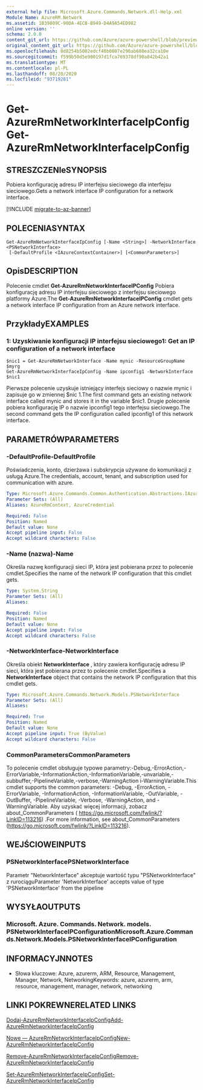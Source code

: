 ```yaml
---
external help file: Microsoft.Azure.Commands.Network.dll-Help.xml
Module Name: AzureRM.Network
ms.assetid: 1B39809C-90DA-4ECB-B949-D4A9A54ED982
online version: ''
schema: 2.0.0
content_git_url: https://github.com/Azure/azure-powershell/blob/preview/src/ResourceManager/Network/Commands.Network/help/Get-AzureRmNetworkInterfaceIpConfig.md
original_content_git_url: https://github.com/Azure/azure-powershell/blob/preview/src/ResourceManager/Network/Commands.Network/help/Get-AzureRmNetworkInterfaceIpConfig.md
ms.openlocfilehash: 8d8254b5002edcf40b0807e296ab680ea32ca10e
ms.sourcegitcommit: f599b50d5e980197d1fca769378df90a842b42a1
ms.translationtype: MT
ms.contentlocale: pl-PL
ms.lasthandoff: 08/20/2020
ms.locfileid: "93719281"
---
```

# <span data-ttu-id="3ba7d-101">Get-AzureRmNetworkInterfaceIpConfig</span><span class="sxs-lookup"><span data-stu-id="3ba7d-101">Get-AzureRmNetworkInterfaceIpConfig</span></span>

## <span data-ttu-id="3ba7d-102">STRESZCZENIe</span><span class="sxs-lookup"><span data-stu-id="3ba7d-102">SYNOPSIS</span></span>
<span data-ttu-id="3ba7d-103">Pobiera konfigurację adresu IP interfejsu sieciowego dla interfejsu sieciowego.</span><span class="sxs-lookup"><span data-stu-id="3ba7d-103">Gets a network interface IP configuration for a network interface.</span></span>

[!INCLUDE [migrate-to-az-banner](../../includes/migrate-to-az-banner.md)]

## <span data-ttu-id="3ba7d-104">POLECENIA</span><span class="sxs-lookup"><span data-stu-id="3ba7d-104">SYNTAX</span></span>

```
Get-AzureRmNetworkInterfaceIpConfig [-Name <String>] -NetworkInterface <PSNetworkInterface>
 [-DefaultProfile <IAzureContextContainer>] [<CommonParameters>]
```

## <span data-ttu-id="3ba7d-105">Opis</span><span class="sxs-lookup"><span data-stu-id="3ba7d-105">DESCRIPTION</span></span>
<span data-ttu-id="3ba7d-106">Polecenie cmdlet **Get-AzureRmNetworkInterfaceIPConfig** Pobiera konfigurację adresu IP interfejsu sieciowego z interfejsu sieciowego platformy Azure.</span><span class="sxs-lookup"><span data-stu-id="3ba7d-106">The **Get-AzureRmNetworkInterfaceIPConfig** cmdlet gets a network interface IP configuration from an Azure network interface.</span></span>

## <span data-ttu-id="3ba7d-107">Przykłady</span><span class="sxs-lookup"><span data-stu-id="3ba7d-107">EXAMPLES</span></span>

### <span data-ttu-id="3ba7d-108">1: Uzyskiwanie konfiguracji IP interfejsu sieciowego</span><span class="sxs-lookup"><span data-stu-id="3ba7d-108">1: Get an IP configuration of a network interface</span></span>
```
$nic1 = Get-AzureRmNetworkInterface -Name mynic -ResourceGroupName $myrg
Get-AzureRmNetworkInterfaceIpConfig -Name ipconfig1 -NetworkInterface $nic1
```

<span data-ttu-id="3ba7d-109">Pierwsze polecenie uzyskuje istniejący interfejs sieciowy o nazwie mynic i zapisuje go w zmiennej $nic 1.</span><span class="sxs-lookup"><span data-stu-id="3ba7d-109">The first command gets an existing network interface called mynic and stores it in the variable $nic1.</span></span> <span data-ttu-id="3ba7d-110">Drugie polecenie pobiera konfigurację IP o nazwie ipconfig1 tego interfejsu sieciowego.</span><span class="sxs-lookup"><span data-stu-id="3ba7d-110">The second command gets the IP configuration called ipconfig1 of this network interface.</span></span>
    

## <span data-ttu-id="3ba7d-111">PARAMETRÓW</span><span class="sxs-lookup"><span data-stu-id="3ba7d-111">PARAMETERS</span></span>

### <span data-ttu-id="3ba7d-112">-DefaultProfile</span><span class="sxs-lookup"><span data-stu-id="3ba7d-112">-DefaultProfile</span></span>
<span data-ttu-id="3ba7d-113">Poświadczenia, konto, dzierżawa i subskrypcja używane do komunikacji z usługą Azure.</span><span class="sxs-lookup"><span data-stu-id="3ba7d-113">The credentials, account, tenant, and subscription used for communication with azure.</span></span>

```yaml
Type: Microsoft.Azure.Commands.Common.Authentication.Abstractions.IAzureContextContainer
Parameter Sets: (All)
Aliases: AzureRmContext, AzureCredential

Required: False
Position: Named
Default value: None
Accept pipeline input: False
Accept wildcard characters: False
```

### <span data-ttu-id="3ba7d-114">-Name (nazwa)</span><span class="sxs-lookup"><span data-stu-id="3ba7d-114">-Name</span></span>
<span data-ttu-id="3ba7d-115">Określa nazwę konfiguracji sieci IP, która jest pobierana przez to polecenie cmdlet.</span><span class="sxs-lookup"><span data-stu-id="3ba7d-115">Specifies the name of the network IP configuration that this cmdlet gets.</span></span>

```yaml
Type: System.String
Parameter Sets: (All)
Aliases: 

Required: False
Position: Named
Default value: None
Accept pipeline input: False
Accept wildcard characters: False
```

### <span data-ttu-id="3ba7d-116">-NetworkInterface</span><span class="sxs-lookup"><span data-stu-id="3ba7d-116">-NetworkInterface</span></span>
<span data-ttu-id="3ba7d-117">Określa obiekt **NetworkInterface** , który zawiera konfigurację adresu IP sieci, która jest pobierana przez to polecenie cmdlet.</span><span class="sxs-lookup"><span data-stu-id="3ba7d-117">Specifies a **NetworkInterface** object that contains the network IP configuration that this cmdlet gets.</span></span>

```yaml
Type: Microsoft.Azure.Commands.Network.Models.PSNetworkInterface
Parameter Sets: (All)
Aliases: 

Required: True
Position: Named
Default value: None
Accept pipeline input: True (ByValue)
Accept wildcard characters: False
```

### <span data-ttu-id="3ba7d-118">CommonParameters</span><span class="sxs-lookup"><span data-stu-id="3ba7d-118">CommonParameters</span></span>
<span data-ttu-id="3ba7d-119">To polecenie cmdlet obsługuje typowe parametry:-Debug,-ErrorAction,-ErrorVariable,-InformationAction,-InformationVariable,-unvariable,-subbuffer,-PipelineVariable,-verbose,-WarningAction i-WarningVariable.</span><span class="sxs-lookup"><span data-stu-id="3ba7d-119">This cmdlet supports the common parameters: -Debug, -ErrorAction, -ErrorVariable, -InformationAction, -InformationVariable, -OutVariable, -OutBuffer, -PipelineVariable, -Verbose, -WarningAction, and -WarningVariable.</span></span> <span data-ttu-id="3ba7d-120">Aby uzyskać więcej informacji, zobacz about_CommonParameters ( https://go.microsoft.com/fwlink/?LinkID=113216) .</span><span class="sxs-lookup"><span data-stu-id="3ba7d-120">For more information, see about_CommonParameters (https://go.microsoft.com/fwlink/?LinkID=113216).</span></span>

## <span data-ttu-id="3ba7d-121">WEJŚCIOWE</span><span class="sxs-lookup"><span data-stu-id="3ba7d-121">INPUTS</span></span>

### <span data-ttu-id="3ba7d-122">PSNetworkInterface</span><span class="sxs-lookup"><span data-stu-id="3ba7d-122">PSNetworkInterface</span></span>
<span data-ttu-id="3ba7d-123">Parametr "NetworkInterface" akceptuje wartość typu "PSNetworkInterface" z rurociągu</span><span class="sxs-lookup"><span data-stu-id="3ba7d-123">Parameter 'NetworkInterface' accepts value of type 'PSNetworkInterface' from the pipeline</span></span>

## <span data-ttu-id="3ba7d-124">WYSYŁA</span><span class="sxs-lookup"><span data-stu-id="3ba7d-124">OUTPUTS</span></span>

### <span data-ttu-id="3ba7d-125">Microsoft. Azure. Commands. Network. models. PSNetworkInterfaceIPConfiguration</span><span class="sxs-lookup"><span data-stu-id="3ba7d-125">Microsoft.Azure.Commands.Network.Models.PSNetworkInterfaceIPConfiguration</span></span>

## <span data-ttu-id="3ba7d-126">INFORMACYJN</span><span class="sxs-lookup"><span data-stu-id="3ba7d-126">NOTES</span></span>
* <span data-ttu-id="3ba7d-127">Słowa kluczowe: Azure, azurerm, ARM, Resource, Management, Manager, Network, Networking</span><span class="sxs-lookup"><span data-stu-id="3ba7d-127">Keywords: azure, azurerm, arm, resource, management, manager, network, networking</span></span>

## <span data-ttu-id="3ba7d-128">LINKI POKREWNE</span><span class="sxs-lookup"><span data-stu-id="3ba7d-128">RELATED LINKS</span></span>

[<span data-ttu-id="3ba7d-129">Dodaj-AzureRmNetworkInterfaceIpConfig</span><span class="sxs-lookup"><span data-stu-id="3ba7d-129">Add-AzureRmNetworkInterfaceIpConfig</span></span>](./Add-AzureRmNetworkInterfaceIpConfig.md)

[<span data-ttu-id="3ba7d-130">Nowe — AzureRmNetworkInterfaceIpConfig</span><span class="sxs-lookup"><span data-stu-id="3ba7d-130">New-AzureRmNetworkInterfaceIpConfig</span></span>](./New-AzureRmNetworkInterfaceIpConfig.md)

[<span data-ttu-id="3ba7d-131">Remove-AzureRmNetworkInterfaceIpConfig</span><span class="sxs-lookup"><span data-stu-id="3ba7d-131">Remove-AzureRmNetworkInterfaceIpConfig</span></span>](./Remove-AzureRmNetworkInterfaceIpConfig.md)

[<span data-ttu-id="3ba7d-132">Set-AzureRmNetworkInterfaceIpConfig</span><span class="sxs-lookup"><span data-stu-id="3ba7d-132">Set-AzureRmNetworkInterfaceIpConfig</span></span>](./Set-AzureRmNetworkInterfaceIpConfig.md)


